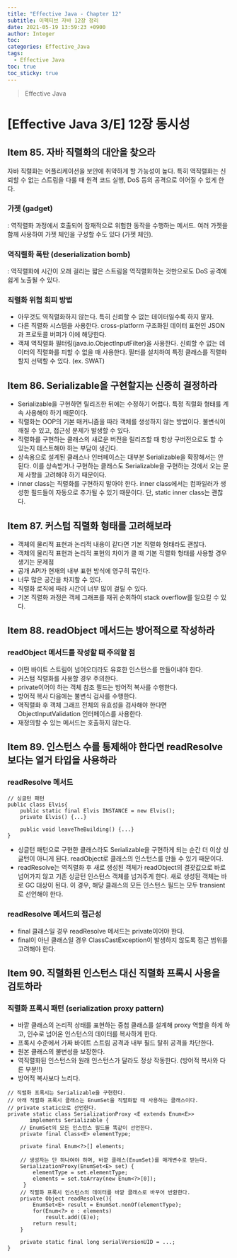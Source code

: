```yaml
---
title: "Effective Java - Chapter 12"
subtitle: 이펙티브 자바 12장 정리
date: 2021-05-19 13:59:23 +0900
author: Integer
toc: 
categories: Effective_Java
tags:
  - Effective Java
toc: true
toc_sticky: true
---
```


> Effective Java

# [Effective Java 3/E] 12장 동시성

## Item 85. 자바 직렬화의 대안을 찾으라
자바 직렬화는 어플리케이션을 보안에 취약하게 할 가능성이 높다. 특히 역직렬화는 신뢰할 수 없는 스트림을 다룰 때 원격 코드 실행, DoS 등의 공격으로 이어질 수 있게 한다.
### 가젯 (gadget)
: 역직렬화 과정에서 호출되어 잠재적으로 위험한 동작을 수행하는 메서드. 여러 가젯을 함께 사용하여 가젯 체인을 구성할 수도 있다 (가젯 체인).
### 역직렬화 폭탄 (deserialization bomb)
: 역직렬화에 시간이 오래 걸리는 짧은 스트림을 역직렬화하는 것만으로도 DoS 공격에 쉽게 노출될 수 있다.
### 직렬화 위험 회피 방법
- 아무것도 역직렬화하지 않는다. 특히 신뢰할 수 없는 데이터일수록 하지 말자.
- 다른 직렬화 시스템을 사용한다. cross-platform 구조화된 데이터 표현인 JSON과 프로토콜 버퍼가 이에 해당한다.
- 객체 역직렬화 필터링(java.io.ObjectInputFilter)을 사용한다. 신뢰할 수 없는 데이터의 직렬화를 피할 수 없을 때 사용한다. 필터를 설치하여 특정 클래스를 직렬화할지 선택할 수 있다. (ex. SWAT)
## Item 86. Serializable을 구현할지는 신중히 결정하라
- Serializable을 구현하면 릴리즈한 뒤에는 수정하기 어렵다. 특정 직렬화 형태를 계속 사용해야 하기 때문이다.
- 직렬화는 OOP의 기본 매커니즘을 따라 객체를 생성하지 않는 방법이다. 불변식이 깨질 수 있고, 접근성 문제가 발생할 수 있다.
- 직렬화를 구현하는 클래스의 새로운 버전을 릴리즈할 때 항상 구버전으로도 할 수 있는지 테스트해야 하는 부담이 생긴다.
- 상속용으로 설계된 클래스나 인터페이스는 대부분 Serializable을 확장해서는 안 된다. 이를 상속받거나 구현하는 클래스도 Serializable을 구현하는 것에서 오는 문제 사항을 고려해야 하기 때문이다.
- inner class는 직렬화를 구현하지 말아야 한다. inner class에서는 컴파일러가 생성한 필드들이 자동으로 추가될 수 있기 때문이다. 단, static inner class는 괜찮다.
## Item 87. 커스텀 직렬화 형태를 고려해보라
- 객체의 물리적 표현과 논리적 내용이 같다면 기본 직렬화 형태라도 괜찮다.
- 객체의 물리적 표현과 논리적 표현의 차이가 클 때 기본 직렬화 형태를 사용할 경우 생기는 문제점
- 공개 API가 현재의 내부 표현 방식에 영구히 묶인다.
- 너무 많은 공간을 차지할 수 있다.
- 직렬화 로직에 따라 시간이 너무 많이 걸릴 수 있다.
- 기본 직렬화 과정은 객체 그래프를 재귀 순회하여 stack overflow를 일으킬 수 있다.
## Item 88. readObject 메서드는 방어적으로 작성하라
### readObject 메서드를 작성할 때 주의할 점
- 어떤 바이트 스트림이 넘어오더라도 유효한 인스턴스를 만들어내야 한다.
- 커스텀 직렬화를 사용할 경우 주의한다.
- private이어야 하는 객체 참조 필드는 방어적 복사를 수행한다.
- 방어적 복사 다음에는 불변식 검사를 수행한다.
- 역직렬화 후 객체 그래프 전체의 유효성을 검사해야 한다면 ObjectInputValidation 인터페이스를 사용한다.
- 재정의할 수 있는 메서드는 호출하지 않는다.
## Item 89. 인스턴스 수를 통제해야 한다면 readResolve보다는 열거 타입을 사용하라
### readResolve 메서드
```
// 싱글턴 패턴
public class Elvis{
    public static final Elvis INSTANCE = new Elvis();
    private Elvis() {...}
    
    public void leaveTheBuilding() {...}
}
```
- 싱글턴 패턴으로 구현한 클래스라도 Serializable을 구현하게 되는 순간 더 이상 싱글턴이 아니게 된다. readObject로 클래스의 인스턴스를 만들 수 있기 때문이다.
- readResolve는 역직렬화 후 새로 생성된 객체가 readObject의 결괏값으로 바로 넘어가지 않고 기존 싱글턴 인스턴스 객체를 넘겨주게 한다. 새로 생성된 객체는 바로 GC 대상이 된다. 이 경우, 해당 클래스의 모든 인스턴스 필드는 모두 transient로 선언해야 한다.
### readResolve 메서드의 접근성
- final 클래스일 경우 readResolve 메서드는 private이어야 한다.
- final이 아닌 클래스일 경우 ClassCastException이 발생하지 않도록 접근 범위를 고려해야 한다.
## Item 90. 직렬화된 인스턴스 대신 직렬화 프록시 사용을 검토하라
### 직렬화 프록시 패턴 (serialization proxy pattern)
- 바깥 클래스의 논리적 상태를 표현하는 중첩 클래스를 설계해 proxy 역할을 하게 하고, 인수로 넘어온 인스턴스의 데이터를 복사하게 한다.
- 프록시 수준에서 가짜 바이트 스트림 공격과 내부 필드 탈취 공격을 차단한다.
- 원본 클래스의 불변성을 보장한다.
- 역직렬화된 인스턴스와 원래 인스턴스가 달라도 정상 작동한다. (방어적 복사와 다른 부분!!)
- 방어적 복사보다 느리다.
```
// 직렬화 프록시는 Serializable을 구현한다.
// 아래 직렬화 프록시 클래스는 EnumSet을 직렬화할 때 사용하는 클래스이다.
// private static으로 선언한다.
private static class SerializationProxy <E extends Enum<E>> 
       implements Serializable {
    // EnumSet의 모든 인스턴스 필드를 똑같이 선언한다.
    private final Class<E> elementType;
    
    private final Enum<?>[] elements;
    
    // 생성자는 단 하나여야 하며, 바깥 클래스(EnumSet)를 매개변수로 받는다.
    SerializationProxy(EnumSet<E> set) {
        elementType = set.elementType;
        elements = set.toArray(new Enum<?>[0]);
     }
    // 직렬화 프록시 인스턴스의 데이터를 바깥 클래스로 바꾸어 반환한다.
    private Object readResolve(){
        EnumSet<E> result = EnumSet.nonOf(elementType);
        for(Enum<?> e : elements)
            result.add((E)e);
        return result;
    }
    
    private static final long serialVersionUID = ...;
}
```